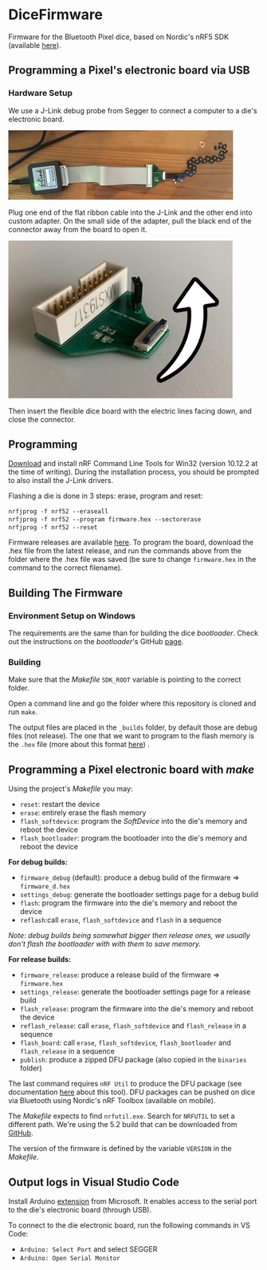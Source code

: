 # DiceFirmware

Firmware for the Bluetooth Pixel dice, based on Nordic's nRF5 SDK (available [here](https://www.nordicsemi.com/Products/Development-software/nRF5-SDK/Download#infotabs)).

## Programming a Pixel's electronic board via USB

### Hardware Setup

We use a J-Link debug probe from Segger to connect a computer to a die's electronic board.

![J-Link connected to a die electronic board with a flat ribbon cable](images/board+jlink.jpg "Let the light show begin!")

Plug one end of the flat ribbon cable into the J-Link and the other end into custom adapter. On the small side of the adapter, pull the black end of the connector away from the board to open it.

![Custom Pixel adapter with a flat ribbon cable connector on one end and a tiny connector for the electronic board on the other end](images/connector.jpg)

Then insert the flexible dice board with the electric lines facing down, and close the connector.

## Programming

[Download](https://www.nordicsemi.com/Products/Development-tools/nRF-Command-Line-Tools/Download#infotabs) and install nRF Command Line Tools for Win32 (version 10.12.2 at the time of writing). During the installation process, you should be prompted to also install the J-Link drivers.

Flashing a die is done in 3 steps: erase, program and reset:

```
nrfjprog -f nrf52 --eraseall
nrfjprog -f nrf52 --program firmware.hex --sectorerase
nrfjprog -f nrf52 --reset
```

Firmware releases are available [here](https://github.com/GameWithPixels/DiceFirmware/releases). To program the board, download the .hex file from the latest release, and run the commands above from the folder where the .hex file was saved (be sure to change `firmware.hex` in the command to the correct filename).

## Building The Firmware

### Environment Setup on Windows

The requirements are the same than for building the dice _bootloader_.
Check out the instructions on the _bootloader_'s GitHub [page](https://github.com/GameWithPixels/DiceBootloader#readme).

### Building

Make sure that the _Makefile_ `SDK_ROOT` variable is pointing to the correct folder.

Open a command line and go the folder where this repository is cloned and run `make`.

The output files are placed in the `_builds` folder, by default those are debug files (not release). The one that we want to program to the flash memory is the `.hex` file (more about this format [here](https://en.wikipedia.org/wiki/Intel_HEX)) .

## Programming a Pixel electronic board with _make_

Using the project's _Makefile_ you may:

* `reset`: restart the device
* `erase`: entirely erase the flash memory
* `flash_softdevice`: program the _SoftDevice_ into the die's memory and reboot the device
* `flash_bootloader`: program the bootloader into the die's memory and reboot the device

__For debug builds:__

* `firmware_debug` (default): produce a debug build of the firmware => `firmware_d.hex`
* `settings_debug`: generate the bootloader settings page for a debug build
* `flash`: program the firmware into the die's memory and reboot the device
* `reflash`:call `erase`, `flash_softdevice` and `flash` in a sequence

_Note: debug builds being somewhat bigger then release ones, we usually don't flash the bootloader with with them to save memory._

__For release builds:__

* `firmware_release`: produce a release build of the firmware => `firmware.hex`
* `settings_release`: generate the bootloader settings page for a release build
* `flash_release`: program the firmware into the die's memory and reboot the device
* `reflash_release`: call `erase`, `flash_softdevice` and `flash_release` in a sequence
* `flash_board`: call `erase`, `flash_softdevice`, `flash_bootloader` and `flash_release` in a sequence
* `publish`: produce a zipped DFU package (also copied in the `binaries` folder)

The last command requires `nRF Util` to produce the DFU package (see documentation [here](https://infocenter.nordicsemi.com/topic/ug_nrfutil/UG/nrfutil/nrfutil_intro.html) about this tool). DFU packages can be pushed on dice via Bluetooth using Nordic's nRF Toolbox (available on mobile).

The _Makefile_ expects to find `nrfutil.exe`. Search for `NRFUTIL` to set a different path.
We're using the 5.2 build that can be downloaded from [GitHub](https://github.com/NordicSemiconductor/pc-nrfutil/releases/tag/v5.2.0).

The version of the firmware is defined by the variable `VERSION` in the _Makefile_.

## Output logs in Visual Studio Code

Install Arduino [extension](https://marketplace.visualstudio.com/items?itemName=vsciot-vscode.vscode-arduino) from Microsoft.
It enables access to the serial port to the die's electronic board (through USB).

To connect to the die electronic board, run the following commands in VS Code:
* `Arduino: Select Port` and select SEGGER
* `Arduino: Open Serial Monitor`
